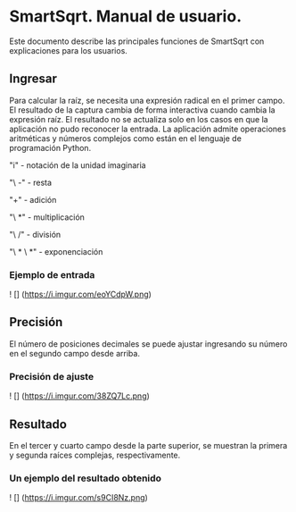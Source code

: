 # SmartSqrt. Manual de usuario.

Este documento describe las principales funciones de SmartSqrt con explicaciones para los usuarios.

## Ingresar
Para calcular la raíz, se necesita una expresión radical en el primer campo.
El resultado de la captura cambia de forma interactiva cuando cambia la expresión raíz.
El resultado no se actualiza solo en los casos en que la aplicación no pudo reconocer la entrada.
La aplicación admite operaciones aritméticas y números complejos como están en el lenguaje de programación Python.

"i" - notación de la unidad imaginaria

"\ -" - resta

"+" - adición

"\ *" - multiplicación

"\ /" - división

"\ * \ *" - exponenciación

### Ejemplo de entrada

! [] (https://i.imgur.com/eoYCdpW.png)

## Precisión

El número de posiciones decimales se puede ajustar ingresando su número en el segundo campo desde arriba.

### Precisión de ajuste

! [] (https://i.imgur.com/38ZQ7Lc.png)

## Resultado

En el tercer y cuarto campo desde la parte superior, se muestran la primera y segunda raíces complejas, respectivamente.

### Un ejemplo del resultado obtenido

! [] (https://i.imgur.com/s9CI8Nz.png)

